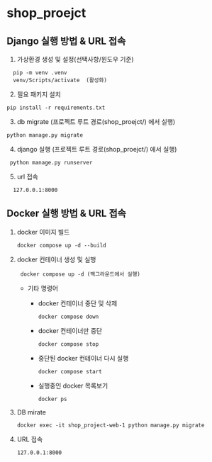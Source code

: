 # shop_proejct

## Django 실행 방법 & URL 접속 

1. 가상환경 생성 및 설정(선택사항/윈도우 기준)
```
  pip -m venv .venv
  venv/Scripts/activate  (활성화)
```
  
2. 필요 패키지 설치
```
pip install -r requirements.txt
 ```

3. db migrate (프로젝트 루트 경로(shop_proejct/) 에서 실행)
  ```
  python manage.py migrate
  ```

4. django 실행 (프로젝트 루트 경로(shop_proejct/) 에서 실행)
```
 python manage.py runserver
```

5. url 접속
```
  127.0.0.1:8000
```


## Docker 실행 방법 & URL 접속 

1. docker 이미지 빌드
   ```
   docker compose up -d --build
   ```
   
2. docker 컨테이너 생성 및 실행
   ```
    docker compose up -d (백그라운드에서 실행)
   ```
   - 기타 명령어

     * docker 컨테이너 중단 및 삭제
       ```
       docker compose down
       ```
     * docker 컨테이너만 중단
       ```
       docker compose stop
       ```
     * 중단된 docker 컨테이너 다시 실행
       ```
       docker compose start
       ```
     * 실행중인 docker 목록보기
       ```
       docker ps
       ```
    
3. DB mirate
   ```
   docker exec -it shop_project-web-1 python manage.py migrate
   ```
   
5. URL 접속
   ```
   127.0.0.1:8000
   ```
